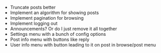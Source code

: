 - Truncate posts better
- Implement an algorithm for showing posts
- Implement pagination for browsing
- Implement logging out
- Announcements? Or do I just remove it all together
- Settings menu with a bunch of config options
- Post info menu with buttons like reply
- User info menu with button leading to it on post in browse/post menu